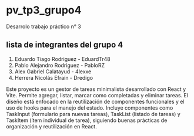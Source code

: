 # pv_tp3_grupo4

Desarrolo trabajo práctico n° 3

## lista de integrantes del grupo 4

1. Eduardo Tiago Rodriguez - EduardTr48
2. Pablo Alejandro Rodriguez - PabloRZ  
3. Alex Gabriel Calatayud - 4lexxe
4. Herrera Nicolás Efraín - Dredigo


Este proyecto es un gestor de tareas minimalista desarrollado con React y Vite. Permite agregar, listar, marcar como completadas y eliminar tareas. El diseño está enfocado en la reutilización de componentes funcionales y el uso de hooks para el manejo del estado. Incluye componentes como TaskInput (formulario para nuevas tareas), TaskList (listado de tareas) y TaskItem (ítem individual de tarea), siguiendo buenas prácticas de organización y reutilización en React.
